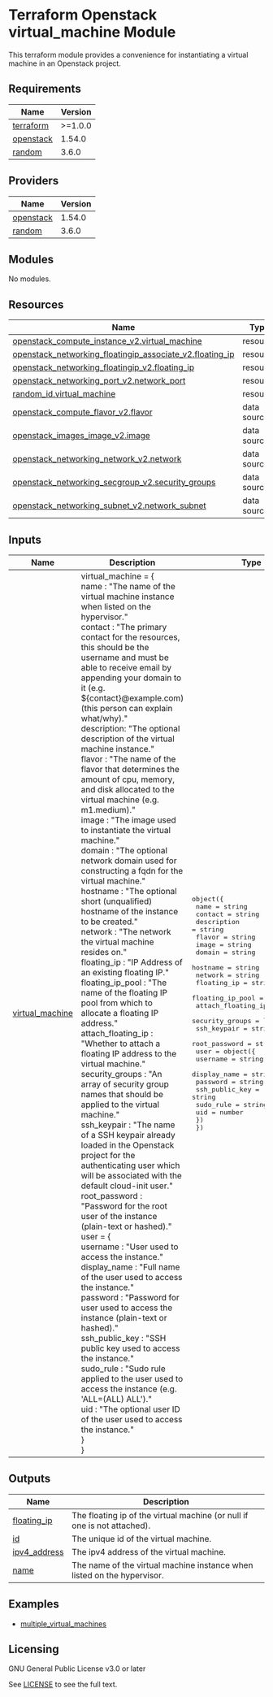# Terraform Openstack virtual_machine Module

This terraform module provides a convenience for instantiating a virtual machine in an Openstack project.

<!-- BEGINNING OF PRE-COMMIT-TERRAFORM DOCS HOOK -->
## Requirements

| Name | Version |
|------|---------|
| <a name="requirement_terraform"></a> [terraform](#requirement\_terraform) | >=1.0.0 |
| <a name="requirement_openstack"></a> [openstack](#requirement\_openstack) | 1.54.0 |
| <a name="requirement_random"></a> [random](#requirement\_random) | 3.6.0 |

## Providers

| Name | Version |
|------|---------|
| <a name="provider_openstack"></a> [openstack](#provider\_openstack) | 1.54.0 |
| <a name="provider_random"></a> [random](#provider\_random) | 3.6.0 |

## Modules

No modules.

## Resources

| Name | Type |
|------|------|
| [openstack_compute_instance_v2.virtual_machine](https://registry.terraform.io/providers/terraform-provider-openstack/openstack/1.54.0/docs/resources/compute_instance_v2) | resource |
| [openstack_networking_floatingip_associate_v2.floating_ip](https://registry.terraform.io/providers/terraform-provider-openstack/openstack/1.54.0/docs/resources/networking_floatingip_associate_v2) | resource |
| [openstack_networking_floatingip_v2.floating_ip](https://registry.terraform.io/providers/terraform-provider-openstack/openstack/1.54.0/docs/resources/networking_floatingip_v2) | resource |
| [openstack_networking_port_v2.network_port](https://registry.terraform.io/providers/terraform-provider-openstack/openstack/1.54.0/docs/resources/networking_port_v2) | resource |
| [random_id.virtual_machine](https://registry.terraform.io/providers/hashicorp/random/3.6.0/docs/resources/id) | resource |
| [openstack_compute_flavor_v2.flavor](https://registry.terraform.io/providers/terraform-provider-openstack/openstack/1.54.0/docs/data-sources/compute_flavor_v2) | data source |
| [openstack_images_image_v2.image](https://registry.terraform.io/providers/terraform-provider-openstack/openstack/1.54.0/docs/data-sources/images_image_v2) | data source |
| [openstack_networking_network_v2.network](https://registry.terraform.io/providers/terraform-provider-openstack/openstack/1.54.0/docs/data-sources/networking_network_v2) | data source |
| [openstack_networking_secgroup_v2.security_groups](https://registry.terraform.io/providers/terraform-provider-openstack/openstack/1.54.0/docs/data-sources/networking_secgroup_v2) | data source |
| [openstack_networking_subnet_v2.network_subnet](https://registry.terraform.io/providers/terraform-provider-openstack/openstack/1.54.0/docs/data-sources/networking_subnet_v2) | data source |

## Inputs

| Name | Description | Type | Default | Required |
|------|-------------|------|---------|:--------:|
| <a name="input_virtual_machine"></a> [virtual\_machine](#input\_virtual\_machine) | virtual\_machine = {<br>  name : "The name of the virtual machine instance when listed on the hypervisor."<br>  contact : "The primary contact for the resources, this should be the username and must be able to receive email by appending your domain to it (e.g. \$\{contact}@example.com) (this person can explain what/why)."<br>  description: "The optional description of the virtual machine instance."<br>  flavor : "The name of the flavor that determines the amount of cpu, memory, and disk allocated to the virtual machine (e.g. m1.medium)."<br>  image : "The image used to instantiate the virtual machine."<br>  domain : "The optional network domain used for constructing a fqdn for the virtual machine."<br>  hostname : "The optional short (unqualified) hostname of the instance to be created."<br>  network : "The network the virtual machine resides on."<br>  floating\_ip : "IP Address of an existing floating IP."<br>  floating\_ip\_pool : "The name of the floating IP pool from which to allocate a floating IP address."<br>  attach\_floating\_ip : "Whether to attach a floating IP address to the virtual machine."<br>  security\_groups : "An array of security group names that should be applied to the virtual machine."<br>  ssh\_keypair : "The name of a SSH keypair already loaded in the Openstack project for the authenticating user which will be associated with the default cloud-init user."<br>  root\_password : "Password for the root user of the instance (plain-text or hashed)."<br>  user = {<br>    username : "User used to access the instance."<br>    display\_name : "Full name of the user used to access the instance."<br>    password : "Password for user used to access the instance (plain-text or hashed)."<br>    ssh\_public\_key : "SSH public key used to access the instance."<br>    sudo\_rule : "Sudo rule applied to the user used to access the instance (e.g. 'ALL=(ALL) ALL')."<br>    uid : "The optional user ID of the user used to access the instance."<br>  }<br>} | <pre>object({<br>    name               = string<br>    contact            = string<br>    description        = string<br>    flavor             = string<br>    image              = string<br>    domain             = string<br>    hostname           = string<br>    network            = string<br>    floating_ip        = string<br>    floating_ip_pool   = string<br>    attach_floating_ip = bool<br>    security_groups    = list(string)<br>    ssh_keypair        = string<br>    root_password      = string<br>    user = object({<br>      username       = string<br>      display_name   = string<br>      password       = string<br>      ssh_public_key = string<br>      sudo_rule      = string<br>      uid            = number<br>    })<br>  })</pre> | n/a | yes |

## Outputs

| Name | Description |
|------|-------------|
| <a name="output_floating_ip"></a> [floating\_ip](#output\_floating\_ip) | The floating ip of the virtual machine (or null if one is not attached). |
| <a name="output_id"></a> [id](#output\_id) | The unique id of the virtual machine. |
| <a name="output_ipv4_address"></a> [ipv4\_address](#output\_ipv4\_address) | The ipv4 address of the virtual machine. |
| <a name="output_name"></a> [name](#output\_name) | The name of the virtual machine instance when listed on the hypervisor. |
<!-- END OF PRE-COMMIT-TERRAFORM DOCS HOOK -->

## Examples
- [multiple_virtual_machines](examples/example-multiple_virtual_machines/README.md)

## Licensing

GNU General Public License v3.0 or later

See [LICENSE](https://www.gnu.org/licenses/gpl-3.0.txt) to see the full text.
